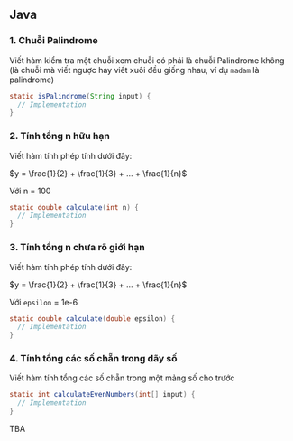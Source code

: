 ## Java

### 1. Chuỗi Palindrome

Viết hàm kiểm tra một chuỗi xem chuỗi có phải là chuỗi Palindrome không (là chuỗi mà viết ngược hay viết xuôi đều giống nhau, ví dụ `madam` là palindrome)

```java
static isPalindrome(String input) {
  // Implementation
}
```

### 2. Tính tổng n hữu hạn

Viết hàm tính phép tính dưới đây:

$`y = \frac{1}{2} + \frac{1}{3} + ... + \frac{1}{n}`$

Với n = 100

```java
static double calculate(int n) {
  // Implementation
}
```

### 3. Tính tổng n chưa rõ giới hạn

Viết hàm tính phép tính dưới đây:

$`y = \frac{1}{2} + \frac{1}{3} + ... + \frac{1}{n}`$

Với `epsilon` = 1e-6

```java
static double calculate(double epsilon) {
  // Implementation
}
```

### 4. Tính tổng các số chẵn trong dãy số

Viết hàm tính tổng các số chẵn trong một mảng số cho trước

```java
static int calculateEvenNumbers(int[] input) {
  // Implementation
}
```

TBA
